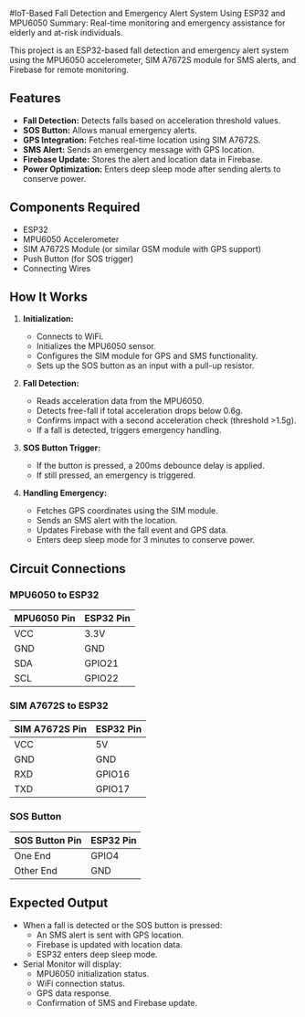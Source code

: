 #IoT-Based Fall Detection and Emergency Alert System Using ESP32 and MPU6050
Summary:
Real-time monitoring and emergency assistance for elderly and at-risk individuals.

This project is an ESP32-based fall detection and emergency alert system using the MPU6050 accelerometer, SIM A7672S module for SMS alerts, and Firebase for remote monitoring.

## Features
- **Fall Detection:** Detects falls based on acceleration threshold values.
- **SOS Button:** Allows manual emergency alerts.
- **GPS Integration:** Fetches real-time location using SIM A7672S.
- **SMS Alert:** Sends an emergency message with GPS location.
- **Firebase Update:** Stores the alert and location data in Firebase.
- **Power Optimization:** Enters deep sleep mode after sending alerts to conserve power.

## Components Required
- ESP32
- MPU6050 Accelerometer
- SIM A7672S Module (or similar GSM module with GPS support)
- Push Button (for SOS trigger)
- Connecting Wires

## How It Works
1. **Initialization:**
   - Connects to WiFi.
   - Initializes the MPU6050 sensor.
   - Configures the SIM module for GPS and SMS functionality.
   - Sets up the SOS button as an input with a pull-up resistor.

2. **Fall Detection:**
   - Reads acceleration data from the MPU6050.
   - Detects free-fall if total acceleration drops below 0.6g.
   - Confirms impact with a second acceleration check (threshold >1.5g).
   - If a fall is detected, triggers emergency handling.

3. **SOS Button Trigger:**
   - If the button is pressed, a 200ms debounce delay is applied.
   - If still pressed, an emergency is triggered.

4. **Handling Emergency:**
   - Fetches GPS coordinates using the SIM module.
   - Sends an SMS alert with the location.
   - Updates Firebase with the fall event and GPS data.
   - Enters deep sleep mode for 3 minutes to conserve power.

## Circuit Connections
### MPU6050 to ESP32
| MPU6050 Pin | ESP32 Pin |
|------------|-----------|
| VCC        | 3.3V      |
| GND        | GND       |
| SDA        | GPIO21    |
| SCL        | GPIO22    |

### SIM A7672S to ESP32
| SIM A7672S Pin | ESP32 Pin |
|---------------|-----------|
| VCC           | 5V        |
| GND           | GND       |
| RXD           | GPIO16    |
| TXD           | GPIO17    |

### SOS Button
| SOS Button Pin | ESP32 Pin |
|---------------|-----------|
| One End       | GPIO4     |
| Other End     | GND       |


## Expected Output
- When a fall is detected or the SOS button is pressed:
  - An SMS alert is sent with GPS location.
  - Firebase is updated with location data.
  - ESP32 enters deep sleep mode.
- Serial Monitor will display:
  - MPU6050 initialization status.
  - WiFi connection status.
  - GPS data response.
  - Confirmation of SMS and Firebase update.
 
    
